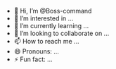 - 👋 Hi, I’m @Boss-command
- 👀 I’m interested in ...
- 🌱 I’m currently learning ...
- 💞️ I’m looking to collaborate on ...
- 📫 How to reach me ...
- 😄 Pronouns: ...
- ⚡ Fun fact: ...

<!---
Boss-command/Boss-command is a ✨ special ✨ repository because its `README.md` (this file) appears on your GitHub profile.
You can click the Preview link to take a look at your changes.
--->
